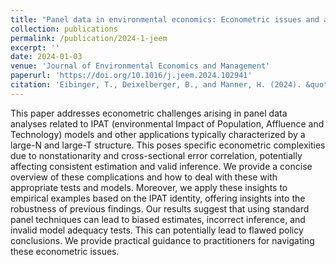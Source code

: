 ```yaml
---
title: "Panel data in environmental economics: Econometric issues and applications to IPAT models"
collection: publications
permalink: /publication/2024-1-jeem
excerpt: ''
date: 2024-01-03
venue: 'Journal of Environmental Economics and Management'
paperurl: 'https://doi.org/10.1016/j.jeem.2024.102941'
citation: 'Eibinger, T., Deixelberger, B., and Manner, H. (2024). &quot;Panel data in environmental economics: Econometric issues and applications to IPAT models.&quot; <i>Journal of Environmental Economics and Management</i>. 125(2024).'
---
```

This paper addresses econometric challenges arising in panel data analyses related to IPAT (environmental Impact of Population, Affluence and Technology) models and other applications typically characterized by a large-N and large-T structure. This poses specific econometric complexities due to nonstationarity and cross-sectional error correlation, potentially affecting consistent estimation and valid inference. We provide a concise overview of these complications and how to deal with these with appropriate tests and models. Moreover, we apply these insights to empirical examples based on the IPAT identity, offering insights into the robustness of previous findings. Our results suggest that using standard panel techniques can lead to biased estimates, incorrect inference, and invalid model adequacy tests. This can potentially lead to flawed policy conclusions. We provide practical guidance to practitioners for navigating these econometric issues.

